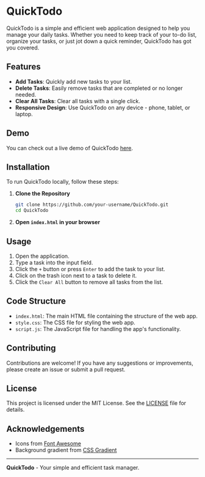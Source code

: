 
# QuickTodo

QuickTodo is a simple and efficient web application designed to help you manage your daily tasks. Whether you need to keep track of your to-do list, organize your tasks, or just jot down a quick reminder, QuickTodo has got you covered.

## Features

- **Add Tasks**: Quickly add new tasks to your list.
- **Delete Tasks**: Easily remove tasks that are completed or no longer needed.
- **Clear All Tasks**: Clear all tasks with a single click.
- **Responsive Design**: Use QuickTodo on any device - phone, tablet, or laptop.

## Demo

You can check out a live demo of QuickTodo [here](https://sidasif.github.io/Todo_WebApp/).

## Installation

To run QuickTodo locally, follow these steps:

1. **Clone the Repository**
    ```bash
    git clone https://github.com/your-username/QuickTodo.git
    cd QuickTodo
    ```

2. **Open `index.html` in your browser**

## Usage

1. Open the application.
2. Type a task into the input field.
3. Click the `+` button or press `Enter` to add the task to your list.
4. Click on the trash icon next to a task to delete it.
5. Click the `Clear All` button to remove all tasks from the list.

## Code Structure

- `index.html`: The main HTML file containing the structure of the web app.
- `style.css`: The CSS file for styling the web app.
- `script.js`: The JavaScript file for handling the app's functionality.

## Contributing

Contributions are welcome! If you have any suggestions or improvements, please create an issue or submit a pull request.

## License

This project is licensed under the MIT License. See the [LICENSE](LICENSE) file for details.

## Acknowledgements

- Icons from [Font Awesome](https://fontawesome.com/)
- Background gradient from [CSS Gradient](https://cssgradient.io/)

---

**QuickTodo** - Your simple and efficient task manager.

